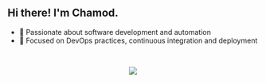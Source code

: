 ## Hi there! I'm Chamod.

* 🌱 Passionate about software development and automation
* 🔧 Focused on DevOps practices, continuous integration and deployment
  
<!--
#### Programming Languages
- Java
- Python
- C#
- SQL
- JavaScript

#### Frameworks & Libraries
- .NET
- ReactJS

#### Platforms & Tools
- Docker
- Flutter
-->

<br>
<!-- ![GitHub Stats](https://github-readme-stats.vercel.app/api?username=chamodranasgala&theme=great-gatsby) <br> -->
<!-- <img align="center" src="https://github-readme-stats.vercel.app/api/top-langs/?username=chamodranasgala&&exclude_reo=chamodranasgala&layout=compact&theme=great-gatsby" alt="languages"/> <br><br> -->

<p align="center">
  <img src="https://skillicons.dev/icons?i=react,nodejs,html,css,js,bootstrap,java,mongodb,laravel,git,vscode,eclipse"/>
</p>
